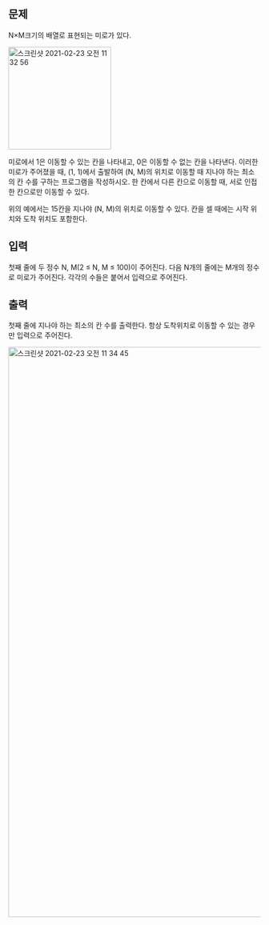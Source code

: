 ## 문제

N×M크기의 배열로 표현되는 미로가 있다.

<img width="205" alt="스크린샷 2021-02-23 오전 11 32 56" src="https://user-images.githubusercontent.com/79130141/108795969-f3db2100-75ca-11eb-80bc-14d874084805.png">

미로에서 1은 이동할 수 있는 칸을 나타내고, 0은 이동할 수 없는 칸을 나타낸다. 이러한 미로가 주어졌을 때, (1, 1)에서 출발하여 (N, M)의 위치로 이동할 때 지나야 하는 최소의 칸 수를 구하는 프로그램을 작성하시오. 한 칸에서 다른 칸으로 이동할 때, 서로 인접한 칸으로만 이동할 수 있다.

위의 예에서는 15칸을 지나야 (N, M)의 위치로 이동할 수 있다. 칸을 셀 때에는 시작 위치와 도착 위치도 포함한다.

## 입력 

첫째 줄에 두 정수 N, M(2 ≤ N, M ≤ 100)이 주어진다. 다음 N개의 줄에는 M개의 정수로 미로가 주어진다. 각각의 수들은 붙어서 입력으로 주어진다.

## 출력 

첫째 줄에 지나야 하는 최소의 칸 수를 출력한다. 항상 도착위치로 이동할 수 있는 경우만 입력으로 주어진다.

<img width="1140" alt="스크린샷 2021-02-23 오전 11 34 45" src="https://user-images.githubusercontent.com/79130141/108796057-300e8180-75cb-11eb-9866-ac1f7a7f23c7.png">


